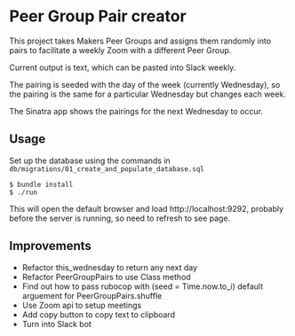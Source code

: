 # Peer Group Pair creator

This project takes Makers Peer Groups and assigns them randomly into pairs to facilitate a weekly Zoom with a different Peer Group.

Current output is text, which can be pasted into Slack weekly.

The pairing is seeded with the day of the week (currently Wednesday), so the pairing is the same for a particular Wednesday but changes each week.

The Sinatra app shows the pairings for the next Wednesday to occur.

## Usage

Set up the database using the commands in `db/migrations/01_create_and_populate_database.sql`

```
$ bundle install
$ ./run
```

This will open the default browser and load http://localhost:9292, probably before the server is running, so need to refresh to see page.

## Improvements

* Refactor this_wednesday to return any next day
* Refactor PeerGroupPairs to use Class method
* Find out how to pass rubocop with (seed = Time.now.to_i) default arguement for PeerGroupPairs.shuffle
* Use Zoom api to setup meetings
* Add copy button to copy text to clipboard
* Turn into Slack bot